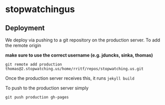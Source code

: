stopwatchingus
==============

## Deployment

We deploy via pushing to a git repository on the production server. To add the remote origin

__make sure to use the correct username (e.g. jduncks, sinka, thomas)__

```
git remote add production thomas@2.stopwatching.us/home/rritf/repos/stopwatching.us.git
```

Once the production server receives this, it runs `jekyll build`

To push to the production server simply

```
git push production gh-pages
```